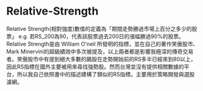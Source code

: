 # Relative-Strength
Relative Strength(相對強度)數值的定義為「期間走勢勝過市場上百分之多少的股票」 e.g. 若RS_200為90，代表該股票過去200日的漲幅勝過90%的股票。
Relative Strength是由 William O'neil 所發明的指標，並在自己的著作笑傲股市、Mark Minervini的超級績效中多次被提及，以上兩者都是影響我極深的傳奇交易者。笑傲股市中有提到絕大多數的飆股在走勢開始前的RS多半已經來到80以上，因此RS指標在國外主要被用來尋找強勢股。然而台灣並沒有提供相關數據的平台，所以我自己依照書中的描述建構了類似的RS指標。主要用於策略開發與選股濾網。
